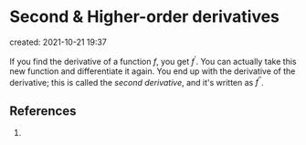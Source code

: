 # Second & Higher-order derivatives
created: 2021-10-21 19:37

If you find the derivative of a function $f$, you get $f^{'}$. You can actually take this new function and differentiate it again. You end up with the derivative of the derivative; this is called the *second derivative*, and it's written as $f^{''}$.

## References
1. 